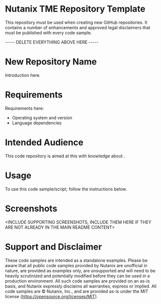 # Nutanix TME Repository Template

This repository must be used when creating new GitHub repositories.  It contains a number of enhancements and approved legal disclaimers that must be published with every code sample.

----- DELETE EVERYTHING ABOVE HERE -----

# New Repository Name

Introduction here.

# Requirements

Requirements here:

- Operating system and version
- Language dependencies

# Intended Audience

This code repository is aimed at this with <x> knowledge about <y>.

# Usage

To use this code sample/script, follow the instructions below.

<INSTRUCTIONS FOR PYTHON>
<INSTRUCTIONS FOR ... ETC>

# Screenshots

<INCLUDE SUPPORTING SCREENSHOTS, INCLUDE THEM HERE IF THEY ARE NOT ALREADY IN THE MAIN README CONTENT>

# Support and Disclaimer

These code samples are intended as a standalone examples.  Please be aware that all public code samples provided by Nutanix are unofficial in nature, are provided as examples only, are unsupported and will need to be heavily scrutinized and potentially modified before they can be used in a production environment.  All such code samples are provided on an as-is basis, and Nutanix expressly disclaims all warranties, express or implied.  All code samples are © Nutanix, Inc., and are provided as-is under the MIT license (https://opensource.org/licenses/MIT).
